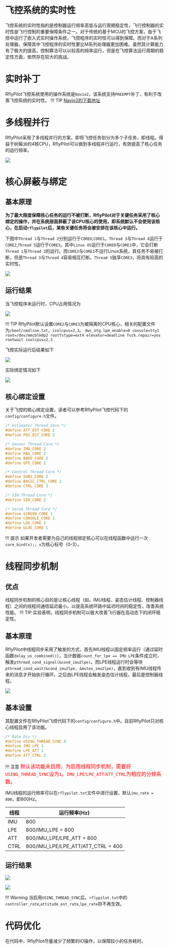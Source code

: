 # 飞控系统的实时性
飞控系统的实时性指的是控制器运行频率高低与运行周期稳定性，飞行控制器的实时性是飞行控制的重要保障条件之一。对于传统的基于MCU的飞控方案，由于飞控中运行了嵌入式实时操作系统，飞控程序的实时性可以得到保障。而对于A系列处理器，保障其中飞控程序的实时性要比M系列处理器更加困难。虽然其计算能力有了极大的提高，控制算法可以以较高的频率运行，但是在飞控算法运行周期的稳定性方面，依然存在较大的挑战。

# 实时补丁

RflyPilot飞控系统使用的操作系统是``Navio2``，该系统支持``PREEMPT``补丁，有利于改善飞控系统的实时性。
!!! TIP
    [Navio2的下载地址](https://docs.emlid.com/navio2/configuring-raspberry-pi/)

# 多线程并行

RflyPilot采用了多线程并行的方案，即将飞控任务划分为多个子任务，即线程。得益于树莓派的4核CPU，RflyPilot可以做到多线程并行运行，有效提高了核心任务的运行频率。

![](img/htop_running.jpg)

# 核心屏蔽与绑定

## 基本原理

**为了最大限度保障核心任务的运行不被打断，RflyPilot对于关键任务采用了核心绑定的操作，并在系统层面屏蔽了该CPU核心的使用，即系统默认不会使用该核心，在启动``rflypilot``后，某些关键任务将会被安排在该核心中运行。**

下图中``Thread 1``与``Thread 2``分别运行于``CORE0``,``CORE1``。``Thread 3``与``Thread 4``运行于``CORE2``,``Thread 5``运行于``CORE3``。其中``Linux OS``运行于``CORE0``与``CORE1``中，它会打断``Thread 1``与``Thread 2``的运行。而``CORE2``与``CORE3``不运行Linux系统，其任务不易被打断，但是``Thread 3``与``Thread 4``容易相互打断。``Thread 5``独享``CORE3``，将具有较高的实时性。

![](img/corebind_graph.jpg)

## 运行结果

当飞控程序未运行时，CPU占用情况为

![](img/corebind_idle.png)

!!! TIP
    RflyPilot默认设置``CORE2``与``CORE3``为被隔离的CPU核心，相关的配置文件为``/boot/cmdline.txt``，``isolcpus=2,3``。
    ```
    dwc_otg.lpm_enable=0 console=tty1 root=/dev/mmcblk0p2 rootfstype=ext4 elevator=deadline fsck.repair=yes rootwait isolcpus=2,3
    ```


飞控实际运行后结果如下

![](img/corebind_runing.png)

实际绑定情况如下

![](img/corebind.jpg)


## 核心绑定设置

关于飞控的核心绑定设置，读者可以参考RflyPilot飞控代码下的``config/configure.h``文件。
```C
/* Estimator Thread Core */
#define ATT_EST_CORE 2
#define POS_EST_CORE 2

/* Sensor Thread Core */
#define IMU_CORE 2
#define MAG_CORE 2
#define BARO_CORE 2
#define GPS_CORE 2

/* Control Thread Core */
#define SUBS_CORE 2
#define BASIC_CTRL_CORE 2
#define CTRL_CORE 3

/* SIH Thread Core */
#define SIH_CORE 2

/* Serve Thread Core */
#define SCREEN_CORE 1
#define CONSOLE_CORE 1
#define LOG_CORE 1
#define ULOG_CORE 1
```

!!! 提示
    如果开发者需要为自己的线程绑定核心可以在线程函数中运行一次``core_bind(x);``，``x``为核心标号（0-3）。

# 线程同步机制

## 优点

线程同步机制的核心目的是让核心线程（如，IMU线程、姿态估计线程、控制器线程）之间的线程间通信延迟最小。以提高系统环路中延迟时间的稳定性，改善系统性能。
!!! TIP
    实验表明，线程同步机制可以极大改善飞行器在高动态下的闭环稳定性。


## 基本原理
RflyPilot中线程同步采用了触发的方式，首先IMU线程以固定频率运行（通过延时函数``delay_us_combined()``），当计数器``count_for_lpe == IMU_LPE``条件成立时，触发``pthread_cond_signal(&cond_imu2lpe)``。而LPE线程运行时会等待``pthread_cond_wait(&cond_imu2lpe, &mutex_imu2lpe)``，直到收到有IMU线程传来的消息才开始执行循环。之后由LPE线程会触发姿态估计线程，最后是控制器线程。

![](img/thread_sync.jpg)

## 基本设置

其配置文件在RflyPilot飞控代码下的``config/configure.h``中。目前RflyPilot只对核心线程启用了该功能。

```C
/* Rate Div */
#define USING_THREAD_SYNC 0
#define IMU_LPE 1
#define LPE_ATT 1
#define ATT_CTRL 2
```
!!! 注意
    <font face="黑体" color=red size=3>默认该功能未启用，为启用线程同步机制，需要将``USING_THREAD_SYNC``设为``1``。``IMU_LPE``/``LPE_ATT``/``ATT_CTRL``为相应的分频系数。</font>

IMU线程的运行频率可以在``rflypilot.txt``文件中进行设置，默认``imu_rate = 800``，即800Hz。

|线程|运行频率(Hz)|
|---|---|
|IMU|800|
|LPE|800/IMU_LPE = 800|
|ATT|800/IMU_LPE/LPE_ATT = 800|
|CTRL|800/IMU_LPE/LPE_ATT/ATT_CTRL = 400|

## 运行结果

![](img/thread_sync_result.jpg)

![](img/thread_rate.jpg)

!!! Warning
    当启用``USING_THREAD_SYNC``后，``rflypilot.txt``中的``controller_rate``,``attitude_est_rate``,``lpe_rate``将不再生效。

# 代码优化
在代码中，RflyPilot尽量减少了频繁的IO操作，以保障较小的任务耗时。